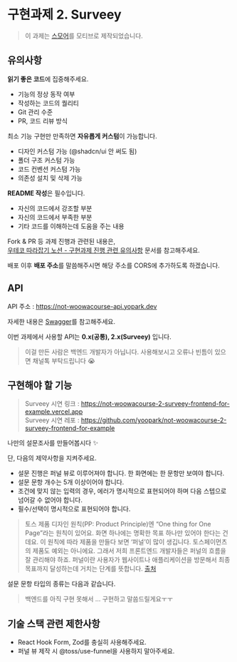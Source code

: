 # 구현과제 2. Surveey

> 이 과제는 [스모어](https://home.smore.im/template?type=form&c=survey)를 모티브로 제작되었습니다.

## 유의사항

**읽기 좋은 코드**에 집중해주세요.

- 기능의 정상 동작 여부
- 작성하는 코드의 퀄리티
- Git 관리 수준
- PR, 코드 리뷰 방식

최소 기능 구현만 만족하면 **자유롭게 커스텀**이 가능합니다.

- 디자인 커스텀 가능 (@shadcn/ui 안 써도 됨)
- 폴더 구조 커스텀 가능
- 코드 컨벤션 커스텀 가능
- 의존성 설치 및 삭제 가능

**README 작성**은 필수입니다.

- 자신의 코드에서 강조할 부분
- 자신의 코드에서 부족한 부분
- 기타 코드를 이해하는데 도움을 주는 내용

Fork & PR 등 과제 진행과 관련된 내용은,  
 [우테코 따라잡기 노션 - 구현과제 진행 관련 유의사항](https://yopark.notion.site/08c99780759944118452d77b6927775a) 문서를 참고해주세요.

배포 이후 **배포 주소**를 말씀해주시면 해당 주소를 CORS에 추가하도록 하겠습니다.

## API

API 주소 : https://not-woowacourse-api.yopark.dev

자세한 내용은 [Swagger](https://not-woowacourse-api.yopark.dev/api-docs)를 참고해주세요.

이번 과제에서 사용할 API는 **0.x(공통), 2.x(Surveey)** 입니다.

> 이걸 만든 사람은 백엔드 개발자가 아닙니다. 사용해보시고 오류나 빈틈이 있으면 채널톡 부탁드립니다 😭

## 구현해야 할 기능

> Surveey 시연 링크 : https://not-woowacourse-2-surveey-frontend-for-example.vercel.app  
> Surveey 시연 레포 : https://github.com/yoopark/not-woowacourse-2-surveey-frontend-for-example

나만의 설문조사를 만들어봅시다 ✨

단, 다음의 제약사항을 지켜주세요.

- 설문 진행은 퍼널 뷰로 이루어져야 합니다. 한 화면에는 한 문항만 보여야 합니다.
- 설문 문항 개수는 5개 이상이어야 합니다.
- 조건에 맞지 않는 입력의 경우, 에러가 명시적으로 표현되어야 하며 다음 스텝으로 넘어갈 수 없어야 합니다.
- 필수/선택이 명시적으로 표현되어야 합니다.

> 토스 제품 디자인 원칙(PP: Product Principle)엔 “One thing for One Page”라는 원칙이 있어요. 화면 하나에는 명확한 목표 하나만 있어야 한다는 건데요. 이 원칙에 따라 제품을 만들다 보면 ‘퍼널’이 많이 생깁니다. 토스페이먼츠의 제품도 예외는 아니에요. 그래서 저희 프론트엔드 개발자들은 퍼널의 흐름을 잘 관리해야 하죠. 퍼널이란 사용자가 웹사이트나 애플리케이션을 방문해서 최종 목표까지 달성하는데 거치는 단계를 뜻합니다. [출처](https://toss.tech/article/engineering-note-1)

설문 문항 타입의 종류는 다음과 같습니다.

> 백엔드를 아직 구현 못해서 ... 구현하고 말씀드릴게요ㅜㅜ

## 기술 스택 관련 제한사항

- React Hook Form, Zod를 충실히 사용해주세요.
- 퍼널 뷰 제작 시 @toss/use-funnel을 사용하지 말아주세요.
